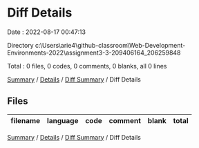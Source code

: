 # Diff Details

Date : 2022-08-17 00:47:13

Directory c:\\Users\\arie4\\github-classroom\\Web-Development-Environments-2022\\assignment3-3-209406164_206259848

Total : 0 files,  0 codes, 0 comments, 0 blanks, all 0 lines

[Summary](results.md) / [Details](details.md) / [Diff Summary](diff.md) / Diff Details

## Files
| filename | language | code | comment | blank | total |
| :--- | :--- | ---: | ---: | ---: | ---: |

[Summary](results.md) / [Details](details.md) / [Diff Summary](diff.md) / Diff Details
